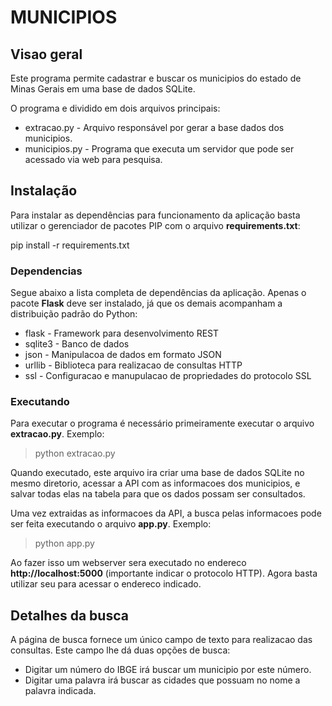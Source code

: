 # MUNICIPIOS #

## Visao geral

Este programa permite cadastrar e buscar os municipios
do estado de Minas Gerais em uma base de dados SQLite.

O programa e dividido em dois arquivos principais:

* extracao.py - Arquivo responsável por gerar a base dados dos municipios.
* municipios.py - Programa que executa um servidor que pode ser acessado via web para pesquisa.

## Instalação

Para instalar as dependências para funcionamento da aplicação
basta utilizar o gerenciador de pacotes PIP com
o arquivo **requirements.txt**:

pip install -r requirements.txt

### Dependencias

Segue abaixo a lista completa de dependências da aplicação.
Apenas o pacote **Flask** deve ser instalado, já que os
demais acompanham a distribuição padrão do Python:

* flask - Framework para desenvolvimento REST
* sqlite3 - Banco de dados
* json - Manipulacoa de dados em formato JSON
* urllib - Biblioteca para realizacao de consultas HTTP
* ssl - Configuracao e manupulacao de propriedades do protocolo SSL

### Executando

Para executar o programa é necessário primeiramente executar
o arquivo **extracao.py**. Exemplo:

> python extracao.py

Quando executado, este arquivo ira criar uma base de dados
SQLite no mesmo diretorio, acessar a API com as informacoes
dos municipios, e salvar todas elas na tabela para que os
dados possam ser consultados.

Uma vez extraidas as informacoes da API, a busca pelas informacoes
pode ser feita executando o arquivo **app.py**. Exemplo:

> python app.py

Ao fazer isso um webserver sera executado no endereco
**http://localhost:5000** (importante indicar o protocolo HTTP).
Agora basta utilizar seu para acessar o endereco indicado.

## Detalhes da busca

A página de busca fornece um único campo de texto para
realizacao das consultas. Este campo lhe dá duas opções de busca:

* Digitar um número do IBGE irá buscar um municipio por este número.
* Digitar uma palavra irá buscar as cidades que possuam no nome a palavra indicada.
